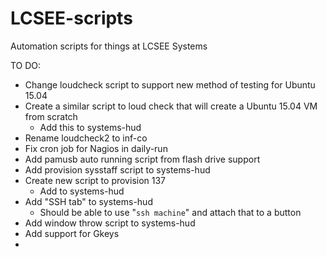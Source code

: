 # LCSEE-scripts
Automation scripts for things at LCSEE Systems


TO DO:
- Change loudcheck script to support new method of testing for Ubuntu 15.04
- Create a similar script to loud check that will create a Ubuntu 15.04 VM from scratch
  - Add this to systems-hud
- Rename loudcheck2 to inf-co
- Fix cron job for Nagios in daily-run
- Add pamusb auto running script from flash drive support
- Add provision sysstaff script to systems-hud
- Create new script to provision 137
  - Add to systems-hud
- Add "SSH tab" to systems-hud
  - Should be able to use "`ssh machine`" and attach that to a button   
- Add window throw script to systems-hud
- Add support for Gkeys
- 